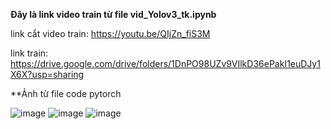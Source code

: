 **Đây là link video train từ file vid_Yolov3_tk.ipynb**

link cắt video train: https://youtu.be/QIjZn_fiS3M

link train: https://drive.google.com/drive/folders/1DnPO98UZv9VIlkD36ePakI1euDJy1X6X?usp=sharing

**Ảnh từ file code pytorch

![image](https://user-images.githubusercontent.com/67989845/140385510-03a28b54-1cbf-48aa-855d-486620176c19.png)
![image](https://user-images.githubusercontent.com/67989845/140385637-9ce05b47-959a-47e5-96f0-2d325458c08a.png)
![image](https://user-images.githubusercontent.com/67989845/140385859-1f611635-fb38-479d-a9e8-b3cfb9189c1e.png)



